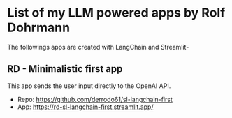 # List of my LLM powered apps by Rolf Dohrmann

The followings apps are created with LangChain and Streamlit-

## RD - Minimalistic first app

This app sends the user input directly to the OpenAI API.

* Repo: https://github.com/derrodo61/sl-langchain-first
* App: https://rd-sl-langchain-first.streamlit.app/
